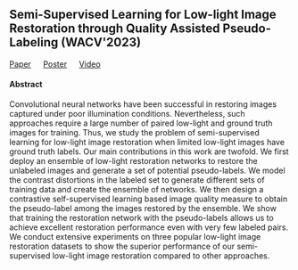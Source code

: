 ## Semi-Supervised Learning for Low-light Image Restoration through Quality Assisted Pseudo-Labeling (WACV'2023)

[Paper](https://openaccess.thecvf.com/content/WACV2023/papers/Malik_Semi-Supervised_Learning_for_Low-Light_Image_Restoration_Through_Quality_Assisted_Pseudo-Labeling_WACV_2023_paper.pdf) &emsp; [Poster](https://drive.google.com/file/d/1g4kNQgEk1LA4C_RE26xm63a0hLpTrp1A/view?usp=sharing) &emsp; [Video](https://drive.google.com/file/d/1nk9b5i39CvIoioYqj5hDSu80Xz3eCOgp/view?usp=sharing)

#### Abstract

Convolutional neural networks have been successful in restoring images captured under poor illumination conditions. Nevertheless, such approaches require a large number of paired low-light and ground truth images for training. Thus, we study the problem of semi-supervised learning for low-light image restoration when limited low-light images have ground truth labels. Our main contributions in this work are twofold. We first deploy an ensemble of low-light restoration networks to restore the unlabeled images and generate a set of potential pseudo-labels. We model the contrast distortions in the labeled set to generate different sets of training data and create the ensemble of networks. We then design a contrastive self-supervised learning based image quality measure to obtain the pseudo-label among the images restored by the ensemble. We show that training the restoration network with the pseudo-labels allows us to achieve excellent restoration performance even with very few labeled pairs. We conduct extensive experiments on three popular low-light image restoration datasets to show the superior performance of our semi-supervised low-light image restoration compared to other approaches.
